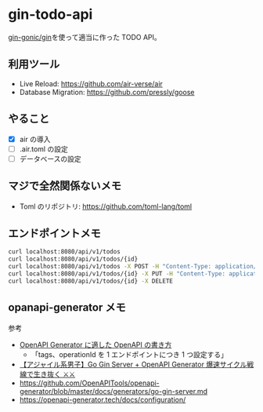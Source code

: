 # gin-todo-api

[gin-gonic/gin](https://github.com/gin-gonic/gin)を使って適当に作った TODO API。

## 利用ツール

- Live Reload: https://github.com/air-verse/air
- Database Migration: https://github.com/pressly/goose

## やること

- [x] air の導入
- [ ] .air.toml の設定
- [ ] データベースの設定

## マジで全然関係ないメモ

- Toml のリポジトリ: https://github.com/toml-lang/toml

## エンドポイントメモ

```sh
curl localhost:8080/api/v1/todos
curl localhost:8080/api/v1/todos/{id}
curl localhost:8080/api/v1/todos -X POST -H "Content-Type: application/json" -d '{"title": "title3", "content": "content3", "done": false}'
curl localhost:8080/api/v1/todos/{id} -X PUT -H "Content-Type: application/json" -d '{"title": "updated title3", "content": "updated content3", "done": true}'
curl localhost:8080/api/v1/todos/{id} -X DELETE
```

## opanapi-generator メモ

参考

- [OpenAPI Generator に適した OpenAPI の書き方](https://techblog.zozo.com/entry/how-to-write-openapi-for-openapi-generator)
  - 「tags、operationId を 1 エンドポイントにつき 1 つ設定する」
- [【アジャイル系男子】Go Gin Server + OpenAPI Generator 爆速サイクル戦線で生き抜く ⚔⚔](https://tech-blog.optim.co.jp/entry/2020/10/20/110000)
- https://github.com/OpenAPITools/openapi-generator/blob/master/docs/generators/go-gin-server.md
- https://openapi-generator.tech/docs/configuration/
